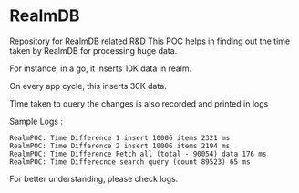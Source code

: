 # RealmDB
Repository for RealmDB related R&amp;D
This POC helps in finding out the time taken by RealmDB for processing huge data.

For instance, in a go, it inserts 10K data in realm.

On every app cycle, this inserts 30K data.

Time taken to query the changes is also recorded and printed in logs

Sample Logs : 

    RealmPOC: Time Difference 1 insert 10006 items 2321 ms
    RealmPOC: Time Difference 2 insert 10006 items 2194 ms
    RealmPOC: Time Difference Fetch all (total - 90054) data 176 ms
    RealmPOC: Time Differecnce search query (count 89523) 65 ms

For better understanding, please check logs.
